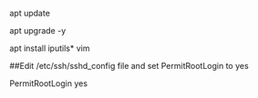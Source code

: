 apt update

apt upgrade -y

apt install iputils* vim

##Edit /etc/ssh/sshd_config file and set PermitRootLogin to yes

PermitRootLogin yes
